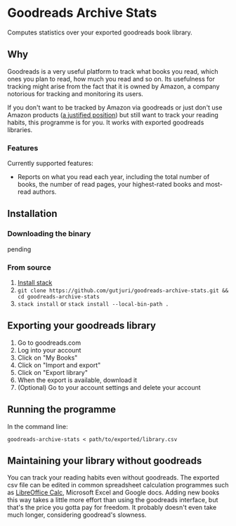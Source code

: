 # Goodreads Archive Stats

Computes statistics over your exported goodreads book library.

## Why

Goodreads is a very useful platform to track what books you read, which ones you plan to read, how much you read and so on. Its usefulness for tracking might arise from the fact that it is owned by Amazon, a company notorious for tracking and monitoring its users.

If you don't want to be tracked by Amazon via goodreads or just don't use Amazon products ([a justified position](https://stallman.org/amazon.html)) but still want to track your reading habits, this programme is for you. It works with exported goodreads libraries.

### Features

Currently supported features:

- Reports on what you read each year, including the total number of books, the number of read pages, your highest-rated books and most-read authors.

## Installation

### Downloading the binary

pending

### From source

1. [Install stack](https://docs.haskellstack.org/en/stable/README/#how-to-install)
2. `git clone https://github.com/gutjuri/goodreads-archive-stats.git && cd goodreads-archive-stats`
3. `stack install` or `stack install --local-bin-path .`

## Exporting your goodreads library

1. Go to goodreads.com
2. Log into your account
3. Click on "My Books"
4. Click on "Import and export"
5. Click on "Export library"
6. When the export is available, download it
7. (Optional) Go to your account settings and delete your account

## Running the programme

In the command line:

`goodreads-archive-stats < path/to/exported/library.csv`

## Maintaining your library without goodreads

You can track your reading habits even without goodreads. The exported csv file can be edited in common spreadsheet calculation programmes such as [LibreOffice Calc](https://www.libreoffice.org/discover/calc/), Microsoft Excel and Google docs. Adding new books this way takes a little more effort than using the goodreads interface, but that's the price you gotta pay for freedom. It probably doesn't even take much longer, considering goodread's slowness.
